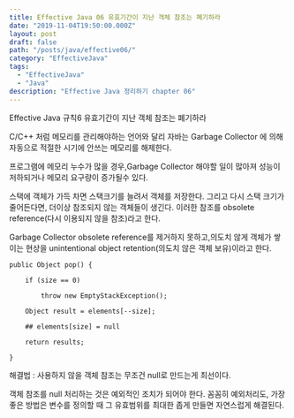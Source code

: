 ```yaml
---
title: Effective Java 06 유효기간이 지난 객체 참조는 폐기하라
date: "2019-11-04T19:50:00.000Z"
layout: post
draft: false
path: "/posts/java/effective06/"
category: "EffectiveJava"
tags:
  - "EffectiveJava"
  - "Java"
description: "Effective Java 정리하기 chapter 06"
---
```



Effective Java 규칙6 유효기간이 지난 객체 참조는 폐기하라

C/C++ 처럼 메모리를 관리해야하는 언어와 달리 자바는 Garbage Collector 에 의해 자동으로 적절한 시기에 안쓰는 메모리를 해제한다.

프로그램에 메모리 누수가 많을 경우,Garbage Collector 해야할 일이 많아져 성능이 저하되거나 메모리 요구량이 증가될수 있다.

스택에 객체가 가득 차면 스택크기를 늘려서 객체를 저장한다. 그리고 다시 스택 크기가 줄어든다면, 더이상 참조되지 않는 객체들이 생긴다. 이러한 참조를 obsolete reference(다시 이용되지 않을 참조)라고 한다.

 Garbage Collector obsolete reference를 제거하지 못하고,의도치 않게 객체가 쌓이는 현상을 unintentional object retention(의도치 않은 객체 보유)이라고 한다. 


	public Object pop() {

		if (size == 0)

			throw new EmptyStackException();

		Object result = elements[--size];

		## elements[size] = null 

		return results;

	}

해결법 : 사용하지 않을 객체 참조는 무조건 null로 만드는게 최선이다.

객체 참조를 null 처리하는 것은 예외적인 조치가 되어야 한다. 꼼꼼히 예외처리도, 가장 좋은 방법은 변수를 정의할 때 그 유효범위를 최대한 좁게 만들면 자연스럽게 해결된다.


